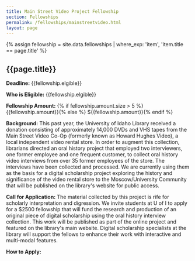 ```yaml
---
title: Main Street Video Project Fellowship
section: Fellowships
permalink: /fellowships/mainstreetvideo.html
layout: page
---
```

{% assign fellowship = site.data.fellowships | where_exp: 'item', 'item.title == page.title' %}

## {{page.title}}

**Deadline:** {{fellowship.elgible}}

**Who is Eligible:** {{fellowship.elgible}}

**Fellowship Amount:** {% if fellowship.amount.size > 5 %} {{fellowship.amount}}{% else %} ${{fellowship.amount}}{% endif %}

**Background:** This past year, the University of Idaho Library received a donation consisting of approximately 14,000 DVDs and VHS tapes from the Main Street Video Co-Op (formerly known as Howard Hughes Video), a local independent video rental store. In order to augment this collection, librarians directed an oral history project that employed two interviewers, one former employee and one frequent customer, to collect oral history video interviews from over 35 former employees of the store. The interviews have been collected and processed. We are currently using them as the basis for a digital scholarship project exploring the history and significance of the video rental store to the Moscow/University Community that will be published on the library's website for public access.  

**Call for Application:** The material collected by this project is rife for scholarly interpretation and digression. We invite students at U of I to apply for a $2500 fellowship that will fund the research and production of an original piece of digital scholarship using the oral history interview collection. This work will be published as part of the online project and featured on the library's main website. Digital scholarship specialists at the library will support the fellows to enhance their work with interactive and multi-modal features. 

**How to Apply:** 
